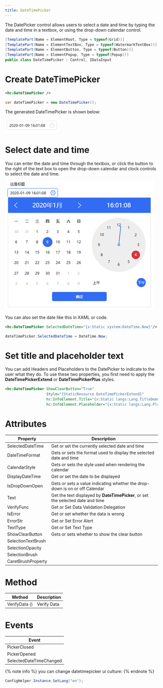 ```yaml
---
title: DateTimePicker
---
```


The DatePicker control allows users to select a date and time by typing the date and time in a textbox, or using the drop-down calendar control.

``` CS
[TemplatePart(Name = ElementRoot, Type = typeof(Grid))]
[TemplatePart(Name = ElementTextBox, Type = typeof(WatermarkTextBox))]
[TemplatePart(Name = ElementButton, Type = typeof(Button))]
[TemplatePart(Name = ElementPopup, Type = typeof(Popup))]
public class DateTimePicker : Control, IDataInput
```

# Create DateTimePicker

``` XML
<hc:DateTimePicker />
```

``` CS
var dateTimePicker = new DateTimePicker();
```

The generated DateTimePicker is shown below:

![DateTimePicker](https://raw.githubusercontent.com/HandyOrg/HandyOrgResource/master/HandyControl/Doc/extend_controls/DateTimePicker_1.png)

# Select date and time

You can enter the date and time through the textbox, or click the button to the right of the text box to open the drop-down calendar and clock controls to select the date and time.

![DateTimePicker](https://raw.githubusercontent.com/HandyOrg/HandyOrgResource/master/HandyControl/Doc/extend_controls/DateTimePicker_2.png)

You can also set the date like this in XAML or code.

``` XML
<hc:DateTimePicker SelectedDateTime="{x:Static system:DateTime.Now}"/>
```

``` CS
dateTimePicker.SelectedDateTime = DateTime.Now;
```

# Set title and placeholder text

You can add Headers and Placeholders to the DatePicker to indicate to the user what they do. To use these two properties, you first need to apply the **DateTimePickerExtend** or **DateTimePickerPlus** styles.

``` XML
<hc:DateTimePicker ShowClearButton="True"
                   Style="{StaticResource DateTimePickerExtend}"
                   hc:InfoElement.Title="{x:Static langs:Lang.TitleDemoStr1}"
                   hc:InfoElement.Placeholder="{x:Static langs:Lang.PlsEnterContent}"/>
```
# Attributes
| Property | Description |
| ---------------- | ------------------ |
| SelectedDateTime | Get or set the currently selected date and time |
| DateTimeFormat | Gets or sets the format used to display the selected date and time |
| CalendarStyle | Gets or sets the style used when rendering the calendar |
| DisplayDateTime | Get or set the date to be displayed |
| IsDropDownOpen | Gets or sets a value indicating whether the drop-down is on or off Calendar |
| Text | Get the text displayed by **DateTimePicker**, or set the selected date and time |
| VerifyFunc | Get or Set Data Validation Delegation |
| IsError | Get or set whether the data is wrong |
| ErrorStr | Get or Set Error Alert |
| TextType | Get or Set Text Type |
| ShowClearButton | Gets or sets whether to show the clear button |
|SelectionTextBrush||
|SelectionOpacity||
|SelectionBrush||
|CaretBrushProperty||

# Method
| Method | Description |
| ---------------- | ------------------ |
| VerifyData () | Verify Data |

# Events
| Event |
| ---------------- |
| PickerClosed |
| PickerOpened |
| SelectedDateTimeChanged |

{% note info %}
you can change datetimepicker ui culture:
{% endnote %}
``` CS
ConfigHelper.Instance.SetLang("en");
```


